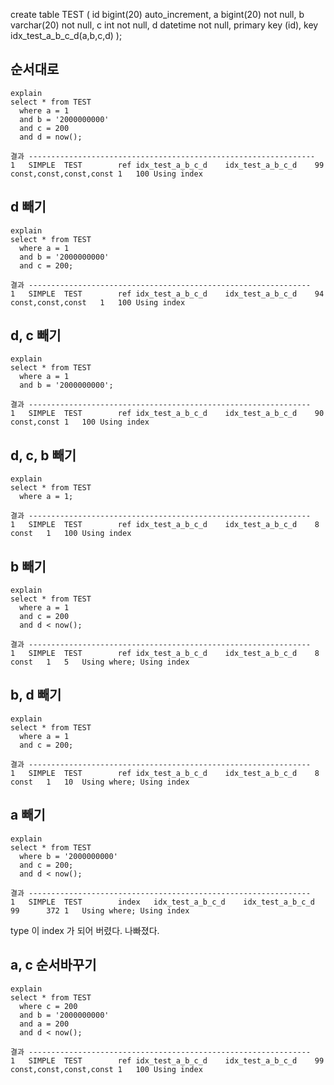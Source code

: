 

create table TEST (
  id bigint(20) auto_increment,
  a bigint(20) not null,
  b varchar(20) not null,
  c int not null,
  d datetime not null,
  primary key (id),
  key idx_test_a_b_c_d(a,b,c,d)
);


## 순서대로

```
explain
select * from TEST
  where a = 1
  and b = '2000000000'
  and c = 200
  and d = now();

결과 ----------------------------------------------------------------
1	SIMPLE	TEST		ref	idx_test_a_b_c_d	idx_test_a_b_c_d	99	const,const,const,const	1	100	Using index
```

## d 빼기
```
explain
select * from TEST
  where a = 1
  and b = '2000000000'
  and c = 200;

결과 ---------------------------------------------------------------
1	SIMPLE	TEST		ref	idx_test_a_b_c_d	idx_test_a_b_c_d	94	const,const,const	1	100	Using index

```

## d, c 빼기

```
explain
select * from TEST
  where a = 1
  and b = '2000000000';

결과 ---------------------------------------------------------------
1	SIMPLE	TEST		ref	idx_test_a_b_c_d	idx_test_a_b_c_d	90	const,const	1	100	Using index
```

## d, c, b 빼기

```
explain
select * from TEST
  where a = 1;

결과 ---------------------------------------------------------------
1	SIMPLE	TEST		ref	idx_test_a_b_c_d	idx_test_a_b_c_d	8	const	1	100	Using index
```

## b 빼기

```
explain
select * from TEST
  where a = 1
  and c = 200
  and d < now();

결과 ---------------------------------------------------------------
1	SIMPLE	TEST		ref	idx_test_a_b_c_d	idx_test_a_b_c_d	8	const	1	5	Using where; Using index
```

## b, d 빼기

```
explain
select * from TEST
  where a = 1
  and c = 200;

결과 ---------------------------------------------------------------
1	SIMPLE	TEST		ref	idx_test_a_b_c_d	idx_test_a_b_c_d	8	const	1	10	Using where; Using index
```

## a 빼기
```
explain
select * from TEST
  where b = '2000000000'
  and c = 200;
  and d < now();

결과 ---------------------------------------------------------------
1	SIMPLE	TEST		index	idx_test_a_b_c_d	idx_test_a_b_c_d	99		372	1	Using where; Using index
```
type 이 index 가 되어 버렸다. 나빠졌다.

## a, c 순서바꾸기
```
explain
select * from TEST
  where c = 200
  and b = '2000000000'
  and a = 200
  and d < now();

결과 ---------------------------------------------------------------
1	SIMPLE	TEST		ref	idx_test_a_b_c_d	idx_test_a_b_c_d	99	const,const,const,const	1	100	Using index
```
